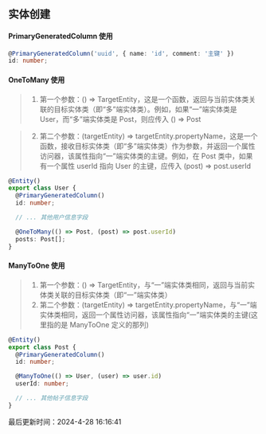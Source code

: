 <!--
 * @Description: typeorm文档
 * @Author: prui
 * @Date: 2024-04-26 09:45:09
 * @LastEditTime: 2024-04-26 15:32:32
 * @LastEditors: prui
 * 不忘初心,不负梦想
-->

## 实体创建

#### PrimaryGeneratedColumn 使用

```ts
@PrimaryGeneratedColumn('uuid', { name: 'id', comment: '主键' })
id: number;
```

#### OneToMany 使用

> 1. 第一个参数：() => TargetEntity，这是一个函数，返回与当前实体类关联的目标实体类（即“多”端实体类）。例如，如果“一”端实体类是 User，而“多”端实体类是 Post，则应传入 () => Post

> 2. 第二个参数：(targetEntity) => targetEntity.propertyName，这是一个函数，接收目标实体类（即“多”端实体类）作为参数，并返回一个属性访问器，该属性指向“一”端实体类的主键。例如，在 Post 类中，如果有一个属性 userId 指向 User 的主键，应传入 (post) => post.userId

```ts
@Entity()
export class User {
  @PrimaryGeneratedColumn()
  id: number;

  // ... 其他用户信息字段

  @OneToMany(() => Post, (post) => post.userId)
  posts: Post[];
}
```

#### ManyToOne 使用

> 1. 第一个参数：() => TargetEntity，与“一”端实体类相同，返回与当前实体类关联的目标实体类（即“一”端实体类）
> 2. 第二个参数：(targetEntity) => targetEntity.propertyName，与“一”端实体类相同，返回一个属性访问器，该属性指向“一”端实体类的主键(这里指的是 ManyToOne 定义的那列)

```ts
@Entity()
export class Post {
  @PrimaryGeneratedColumn()
  id: number;

  @ManyToOne(() => User, (user) => user.id)
  userId: number;

  // ... 其他帖子信息字段
}
```



最后更新时间：2024-4-28 16:16:41